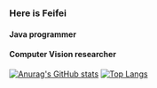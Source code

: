 
### Here is Feifei
#### Java programmer
#### Computer Vision researcher
<!--
**FlyuZ/FlyuZ** is a ✨ _special_ ✨ repository because its `README.md` (this file) appears on your GitHub profile.

Here are some ideas to get you started:

- 🔭 I’m currently working on ...
- 🌱 I’m currently learning ...
- 👯 I’m looking to collaborate on ...
- 🤔 I’m looking for help with ...
- 💬 Ask me about ...
- 📫 How to reach me: ...
- 😄 Pronouns: ...
- ⚡ Fun fact: ...
-->

[![Anurag's GitHub stats](https://github-readme-stats.vercel.app/api?username=FlyuZ)](https://github.com/anuraghazra/github-readme-stats)
[![Top Langs](https://github-readme-stats.vercel.app/api/top-langs/?username=FlyuZ&layout=compact)](https://github.com/anuraghazra/github-readme-stats)
